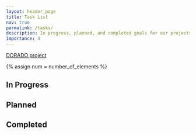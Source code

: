 ```yaml
---
layout: header_page
title: Task List
nav: true
permalink: /tasks/
description: In progress, planned, and completed goals for our projects.
importance: 4
---
```


[DORADO project](https://github.com/orgs/osu-mercury-robotics/projects/1)


<!-- pages/tasks.md -->
<div class="tasks">
    {% assign num = number_of_elements %}
    <div class="container">
        <h2 class="sub-category">In Progress</h2>
        <div class="row">
            <div class="col-sm-4">
                <ul class="task-list" id="Mechanical In Progress">
                </ul>
            </div>
            <div class="col-sm-4">
                <ul class="task-list" id="Electrical In Progress">
                </ul>
            </div>
            <div class="col-sm-4">
                <ul class="task-list" id="Controls In Progress">
                </ul>
            </div>
        </div>
        <h2 class="sub-category">Planned</h2>
        <div class="row">
            <div class="col-sm-4">
                <div class="category-line"></div>
                <ul class="task-list" id="Mechanical Backlog">
                </ul>
            </div>
            <div class="col-sm-4">
                <div class="category-line"></div>
                <ul class="task-list" id="Electrical Backlog">
                </ul>
            </div>
            <div class="col-sm-4">
                <div class="category-line"></div>
                <ul class="task-list" id="Controls Backlog">
                </ul>
            </div>
        </div>
        <h2 class="sub-category">Completed</h2>
        <div class="row">
            <div class="col-sm-4">
                <ul class="task-list" id="Mechanical Complete">
                </ul>
            </div>
            <div class="col-sm-4">
                <ul class="task-list" id="Electrical Complete">
                </ul>
            </div>
            <div class="col-sm-4">
                <ul class="task-list" id="Controls Complete">
                </ul>
            </div>
        </div>
    </div>
</div>

<!-- Template for cards in list -->
<template id="itemTemplate">
    <li class="task-list-item">
        <div class="row">
            <div class="col-sm-8">
                <h1 id="title"></h1>
                <h2 id="team" class="sticky-bottom"></h2>
            </div>
            <div class="col-sm-4">
                <span class="badge shadow-none bg-danger" style="color: var(--global-text-color-opposite) !important" id="priority"></span>
                <span class="badge shadow-none bg-light" style="color: black !important;" id="phase"></span>
                <span class="badge shadow-none bg-light" style="color: black !important;" id="date"></span>
            </div>
        </div>
    </li>
</template>

<script type="text/javascript" src="{{site.baseurl}}/assets/js/taskmaker.js"></script>
<script>
window.onload = async () => {
    const listItems = await ParseTaskJSON(document.querySelector('#itemTemplate'));
    for(item of listItems["Mechanical"]) {
        console.log(item);
        document.getElementById("Mechanical " + item.status).appendChild(item.buildListElement());
    }
    for(item of listItems["Electrical"]) {
        document.getElementById("Electrical " + item.status).appendChild(item.buildListElement());
    }
    for(item of listItems["Controls"]) {
        document.getElementById("Controls " + item.status).appendChild(item.buildListElement());
    }
}
</script>